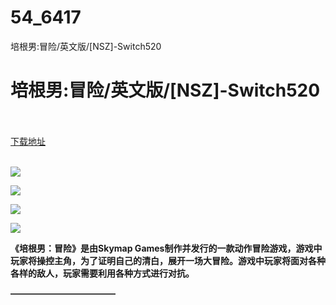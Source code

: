 # 54_6417
培根男:冒险/英文版/[NSZ]-Switch520
# 培根男:冒险/英文版/[NSZ]-Switch520
 <br/></br>
[下载地址](https://www.switch520.cc/article/6417 "下载地址")
<br/></br>

<p><span><strong><img src="https://www.switch520.cc/muke_img/upload_art_editor_20200930-1_bf879efd8dc19ff575003838989dc979.jpg"></strong></span></p>
<p><span><strong><img src="https://www.switch520.cc/muke_img/upload_art_editor_20200930-1_86052e03cbd67d5a6d2b9ada052afeaa.jpg"></strong></span></p>
<p><span><strong><img src="https://www.switch520.cc/muke_img/upload_art_editor_20200930-1_1de37414ec8864bba473f7948e031c4c.jpg"></strong></span></p>
<p><span><strong><img src="https://www.switch520.cc/muke_img/upload_art_editor_20200930-1_740d9f6f9535135aabbc2d48198178c1.jpg"></strong></span></p>
<p></p>
<p><span><strong>《培根男：冒险》是由Skymap Games制作并发行的一款动作冒险游戏，游戏中玩家将操控主角，为了证明自己的清白，展开一场大冒险。游戏中玩家将面对各种各样的敌人，玩家需要利用各种方式进行对抗。</strong></span></p>
<p><span><strong>————————————</strong></span></p>
